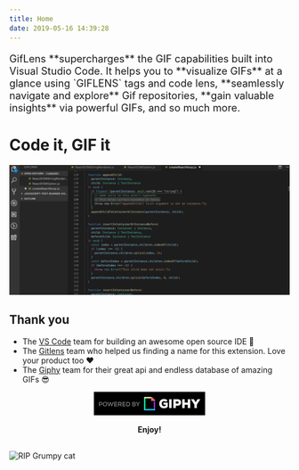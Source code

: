 ```yaml
---
title: Home
date: 2019-05-16 14:39:28
---
```


<p style="font-size: 1.3em;">GifLens **supercharges** the GIF capabilities built into Visual Studio Code. It helps you to **visualize GIFs** at a glance using `GIFLENS` tags and code lens, **seamlessly navigate and explore** Gif repositories, **gain valuable insights** via powerful GIFs, and so much more.</p>

# Code it, GIF it

<img src="/assets/jump-fail.gif" alt="search gifs in vscode"/>

## Thank you

- The [VS Code](https://code.visualstudio.com/) team for building an awesome open source IDE 🙏
- The [Gitlens](https://github.com/eamodio/vscode-gitlens) team who helped us finding a name for this extension. Love your product too ❤️
- The [Giphy](https://giphy.com/) team for their great api and endless database of amazing GIFs 😎

<p style="text-align: center;"><a href="https://giphy.com/" ><img src="/assets/PoweredBy_200_Horizontal_Light-Backgrounds_With_Logo.gif" alt="Powered by Giphy" width="200"/></a></p>

<p style="text-align: center;"><b>Enjoy!</b></p>

<img src="https://media.giphy.com/media/PmRWBGQ1NOREN5dYxk/giphy.gif" style="margin-top: 30px; display: block; margin-left: auto; margin-right: auto;" alt="RIP Grumpy cat" />
